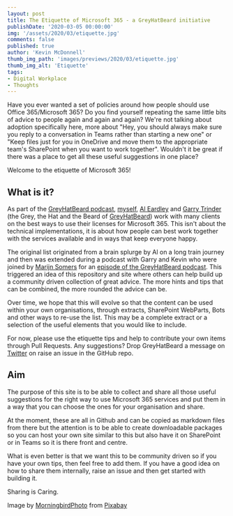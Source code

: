 ```yaml
---
layout: post
title: The Etiquette of Microsoft 365 - a GreyHatBeard initiative
publishDate: '2020-03-05 00:00:00'
img: '/assets/2020/03/etiquette.jpg'
comments: false
published: true
author: 'Kevin McDonnell'
thumb_img_path: 'images/previews/2020/03/etiquette.jpg'
thumb_img_alt: 'Etiquette'
tags:
- Digital Workplace
- Thoughts
---
```


Have you ever wanted a set of policies around how people should use Office 365/Microsoft 365? Do you find yourself repeating the same little bits of advice to people again and again and again? We're not talking about adoption specifically here, more about "Hey, you should always make sure you reply to a conversation in Teams rather than starting a new one" or "Keep files just for you in OneDrive and move them to the appropriate team's SharePoint when you want to work together". Wouldn't it be great if there was a place to get all these useful suggestions in one place?

Welcome to the etiquette of Microsoft 365!

## What is it?

As part of the [GreyHatBeard podcast](https://www.greyhatbeard.com/), [myself](https://twitter.com/kevmcdonk), [Al Eardley](https://twitter.com/al_eardley) and [Garry Trinder](https://twitter.com/garrytrinder) (the Grey, the Hat and the Beard of [GreyHatBeard](https://twitter.com/greyhatbeard)) work with many clients on the best ways to use their licenses for Microsoft 365. This isn't about the technical implementations, it is about how people can best work together with the services available and in ways that keep everyone happy.

The original list originated from a brain splurge by Al on a long train journey and then was extended during a podcast with Garry and Kevin who were joined by [Marijn Somers](https://twitter.com/marijnsomers) for an [episode of the GreyHatBeard podcast](https://www.greyhatbeard.com/2020-02-21-show4part2/). This triggered an idea of this repository and site where others can help build up a community driven collection of great advice. The more hints and tips that can be combined, the more rounded the advice can be.

Over time, we hope that this will evolve so that the content can be used within your own organisations, through extracts, SharePoint WebParts, Bots and other ways to re-use the list. This may be a complete extract or a selection of the useful elements that you would like to include.

For now, please use the etiquette tips and help to contribute your own items through Pull Requests. Any suggestions? Drop GreyHatBeard a message on [Twitter](https://twitter.com/greyhatbeard) on raise an issue in the GitHub repo.

## Aim

The purpose of this site is to be able to collect and share all those useful suggestions for the right way to use Microsoft 365 services and put them in a way that you can choose the ones for your organisation and share.

At the moment, these are all in Github and can be copied as markdown files from there but the attention is to be able to create downloadable packages so you can host your own site similar to this but also have it on SharePoint or in Teams so it is there front and centre.

What is even better is that we want this to be community driven so if you have your own tips, then feel free to add them. If you have a good idea on how to share them internally, raise an issue and then get started with building it.

Sharing is Caring.

Image by [MorningbirdPhoto](https://pixabay.com/users/MorningbirdPhoto-129488) from [Pixabay](https://pixabay.com)